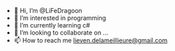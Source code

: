 - 👋 Hi, I’m @LiFeDragoon
- 👀 I’m interested in programming
- 🌱 I’m currently learning c#
- 💞️ I’m looking to collaborate on ...
- 📫 How to reach me lieven.delameillieure@gmail.com

<!---
LiFeDragoon/LiFeDragoon is a ✨ special ✨ repository because its `README.md` (this file) appears on your GitHub profile.
You can click the Preview link to take a look at your changes.
--->
